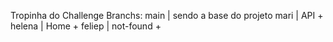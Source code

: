 Tropinha do Challenge 
    Branchs: 
    main | sendo a base do projeto 
    mari | API + 
    helena | Home + 
    feliep | not-found + 

    